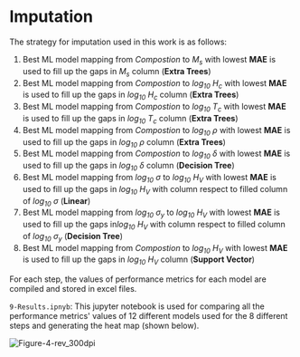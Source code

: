 # Imputation

The strategy for imputation used in this work is as follows:
1. Best ML model mapping from *Compostion* to *M<sub>s</sub>* with lowest **MAE** is used to fill up the gaps in *M<sub>s</sub>* column (**Extra Trees**)
2. Best ML model mapping from *Compostion* to *log<sub>10</sub> H<sub>c</sub>* with lowest **MAE** is used to fill up the gaps in *log<sub>10</sub> H<sub>c</sub>* column (**Extra Trees**)
3. Best ML model mapping from *Compostion* to *log<sub>10</sub> T<sub>c</sub>* with lowest **MAE** is used to fill up the gaps in *log<sub>10</sub> T<sub>c</sub>* column (**Extra Trees**)
4. Best ML model mapping from *Compostion* to *log<sub>10</sub> ρ* with lowest **MAE** is used to fill up the gaps in *log<sub>10</sub> ρ* column (**Extra Trees**)
5. Best ML model mapping from *Compostion* to *log<sub>10</sub> δ* with lowest **MAE** is used to fill up the gaps in *log<sub>10</sub> δ* column (**Decision Tree**)
6. Best ML model mapping from *log<sub>10</sub> σ* to *log<sub>10</sub> H<sub>V</sub>* with lowest **MAE** is used to fill up the gaps in *log<sub>10</sub> H<sub>V</sub>* with column respect to filled column of *log<sub>10</sub> σ* (**Linear**)
7. Best ML model mapping from *log<sub>10</sub> σ<sub>y</sub>* to *log<sub>10</sub> H<sub>V</sub>* with lowest **MAE** is used to fill up the gaps in*log<sub>10</sub> H<sub>V</sub>* with column respect to filled column of *log<sub>10</sub> σ<sub>y</sub>* (**Decision Tree**)
8. Best ML model mapping from *Compostion* to *log<sub>10</sub> H<sub>V</sub>* with lowest **MAE** is used to fill up the gaps in *log<sub>10</sub> H<sub>V</sub>* column (**Support Vector**)

For each step, the values of performance metrics for each model are compiled and stored in excel files.

``9-Results.ipnyb``: This jupyter notebook is used for comparing all the performance metrics' values of 12 different models used for the 8 different steps and generating the heat map (shown below).

![Figure-4-rev_300dpi](https://github.com/Shakti-95/Multi-propertyML_Multi-objectiveBO_FeCoNi_Alloy_design/assets/12556692/91dbf5f0-c4d7-4e41-844a-b6550e3dea64)

